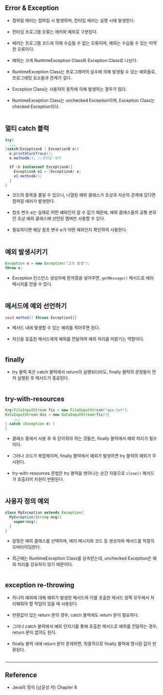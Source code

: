 Error & Exception
-----------------

-	컴파일 에러는 컴파일 시 발생하며, 런타임 에러는 실행 시에 발생한다.<br><br>
-	런타임 프로그램 오류는 에러와 예외로 구분된다.<br><br>
-	에러는 프로그램 코드에 의해 수습될 수 없는 오류이며, 예외는 수습될 수 있는 미약한 오류이다.<br><br>
-	예외는 크게 RuntimeException Class와 Exception Class로 나뉜다.<br><br>
-	RuntimeException Class는 프로그래머의 실수에 의해 발생될 수 있는 예외들로, 프로그래밍 요소들과 관계가 깊다.<br><br>
-	Exception Class는 사용자의 동작에 의해 발생하는 경우가 많다.<br><br>
-	RuntimeException Class는 unchecked Exception이며, Exception Class는 checked Exception이다.<br><br>

멀티 catch 블럭
---------------

```java
try{
  ...
}catch(ExceptionA | ExceptionB e){
  e.printStackTrace();
  e.methodA(); //컴파일 에러

  if (e instanceof ExceptionA){
    ExceptionA e1 = (ExceptionA) e;
    e1.methodA();
  }
}
```

-	코드의 중복을 줄일 수 있으나, 나열된 예외 클래스가 조상과 자손의 관계에 있다면 컴파일 에러가 발생한다.<br><br>
-	참조 변수 e는 실제로 어떤 예외인지 알 수 없기 때문에, 예외 클래스들의 공통 분모인 조상 예외 클래스에 선언된 멤버만 사용할 수 있다.<br><br>
-	필요하다면 해당 참조 변수 e가 어떤 예외인지 확인하여 사용한다.<br><br>

예외 발생시키기
---------------

```java
Exception e = new Exception("고의 발생");
throw e;
```

-	Exception 인스턴스 생성자에 문자열을 넣어주면, `getMessage()` 메서드로 에러 메시지를 얻을 수 있다.<br><br>

메서드에 예외 선언하기
----------------------

```java
void method() throws Exception1{}
```

-	메서드 내에 발생할 수 있는 예외를 적어주면 된다.<br><br>
-	자신을 호출한 메서드에게 예외를 전달하여 예외 처리를 떠맡기는 역할이다.<br><br>

finally
-------

-	try 블럭 혹은 catch 블럭에서 return이 실행되더라도, finally 블럭의 문장들이 먼저 실행된 후 메서드가 종료된다.<br><br>

try-with-resources
------------------

```java
try(FileInputStream fis = new FileInputStream("apa.txt");
DataInputStream dis = new DataInputStream(fis)){
    ...
} catch (Exception e) {
}
```

-	클래스 중에서 사용 후 꼭 닫아줘야 하는 것들은, finally 블럭에서 예외 처리가 필수이다.<br><br>
-	그러나 코드가 복잡해지며, finally 블럭에서 예외가 발생하면 try 블럭의 예외가 무시된다.<br><br>
-	try-with-resources 문법은 try 블럭을 벗어나는 순간 자동으로 `close()` 메서드가 호출되어 자원이 반환된다.<br><br>

사용자 정의 예외
----------------

```java
class MyException extends Exception{
  MyException(String msg){
    super(msg);
  }
}
```

-	알맞은 예외 클래스를 선택하며, 에러 메시지와 코드 등 생성자와 메서드를 적절히 오버라이딩한다.<br><br>
-	최근에는 RuntimeException Class를 상속받는데, unchecked Exception은 예외 처리를 강요하지 않기 때문이다.<br><br>

exception re-throwing
---------------------

-	하나의 예외에 대해 예외가 발생한 메서드와 이를 호출한 메서드 양쪽 모두에서 처리해줘야 할 작업이 있을 때 사용된다.<br><br>
-	반환값이 있는 return 문의 경우, catch 블럭에도 return 문이 필요하다.<br><br>
-	그러나 catch 블럭에서 예외 던지기를 통해 호출한 메서드로 예외를 전달하는 경우, return 문이 없어도 된다.<br><br>
-	finally 블럭 내에 return 문이 존재하면, 최종적으로 finally 블럭에 명시된 값이 반환된다.<br><br>

---

Reference
---------

-	Java의 정석 (남궁성 저) Chapter 8
